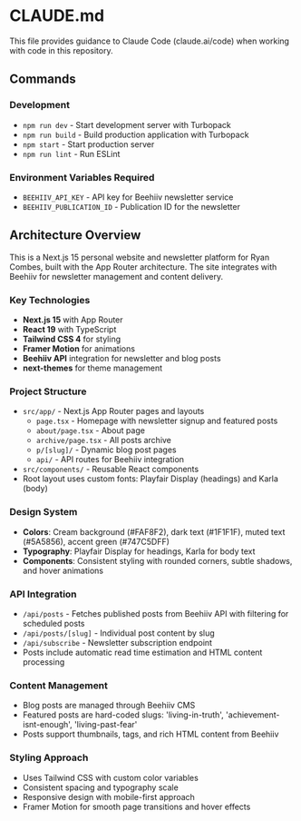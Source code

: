 # CLAUDE.md

This file provides guidance to Claude Code (claude.ai/code) when working with code in this repository.

## Commands

### Development
- `npm run dev` - Start development server with Turbopack
- `npm run build` - Build production application with Turbopack
- `npm start` - Start production server
- `npm run lint` - Run ESLint

### Environment Variables Required
- `BEEHIIV_API_KEY` - API key for Beehiiv newsletter service
- `BEEHIIV_PUBLICATION_ID` - Publication ID for the newsletter

## Architecture Overview

This is a Next.js 15 personal website and newsletter platform for Ryan Combes, built with the App Router architecture. The site integrates with Beehiiv for newsletter management and content delivery.

### Key Technologies
- **Next.js 15** with App Router
- **React 19** with TypeScript
- **Tailwind CSS 4** for styling
- **Framer Motion** for animations
- **Beehiiv API** integration for newsletter and blog posts
- **next-themes** for theme management

### Project Structure
- `src/app/` - Next.js App Router pages and layouts
  - `page.tsx` - Homepage with newsletter signup and featured posts
  - `about/page.tsx` - About page
  - `archive/page.tsx` - All posts archive
  - `p/[slug]/` - Dynamic blog post pages
  - `api/` - API routes for Beehiiv integration
- `src/components/` - Reusable React components
- Root layout uses custom fonts: Playfair Display (headings) and Karla (body)

### Design System
- **Colors**: Cream background (#FAF8F2), dark text (#1F1F1F), muted text (#5A5856), accent green (#747C5DFF)
- **Typography**: Playfair Display for headings, Karla for body text
- **Components**: Consistent styling with rounded corners, subtle shadows, and hover animations

### API Integration
- `/api/posts` - Fetches published posts from Beehiiv API with filtering for scheduled posts
- `/api/posts/[slug]` - Individual post content by slug
- `/api/subscribe` - Newsletter subscription endpoint
- Posts include automatic read time estimation and HTML content processing

### Content Management
- Blog posts are managed through Beehiiv CMS
- Featured posts are hard-coded slugs: 'living-in-truth', 'achievement-isnt-enough', 'living-past-fear'
- Posts support thumbnails, tags, and rich HTML content from Beehiiv

### Styling Approach
- Uses Tailwind CSS with custom color variables
- Consistent spacing and typography scale
- Responsive design with mobile-first approach
- Framer Motion for smooth page transitions and hover effects